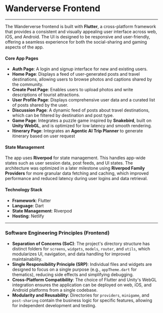 # Wanderverse Frontend
---

The Wanderverse frontend is built with **Flutter**, a cross-platform framework that provides a consistent and visually appealing user interface across web, iOS, and Android. The UI is designed to be responsive and user-friendly, offering a seamless experience for both the social-sharing and gaming aspects of the app.

#### Core App Pages
* **Auth Page**: A login and signup interface for new and existing users.
* **Home Page**: Displays a feed of user-generated posts and travel destinations, allowing users to browse photos and captions shared by the community.
* **Create Post Page**: Enables users to upload photos and write descriptions of tourist attractions.
* **User Profile Page**: Displays comprehensive user data and a curated list of posts shared by the user.
* **Discussion Page**: A dynamic feed of posts about travel destinations, which can be filtered by destination and post type.
* **Game Page**: Integrates a puzzle game inspired by **Snakebird**, built on **Unity WebGL**, and is optimized for low latency and smooth rendering.
* **Itinerary Page**: Integrates an **Agentic AI Trip Planner** to generate itinerary based on user request

#### State Management
The app uses **Riverpod** for state management. This handles app-wide states such as user session data, post feeds, and UI states. The architecture was optimized in a later milestone using **Riverpod Family Providers** for more granular data fetching and caching, which improved performance and reduced latency during user logins and data retrieval.

#### Technology Stack
* **Framework**: Flutter
* **Language**: Dart
* **State Management**: Riverpod
* **Hosting**: Netlify

---

### Software Engineering Principles (Frontend)

* **Separation of Concerns (SoC)**: The project's directory structure has distinct folders for `screens`, `widgets`, `models`, `router`, and `utils`, which modularizes UI, navigation, and data handling for improved maintainability.
* **Single Responsibility Principle (SRP)**: Individual files and widgets are designed to focus on a single purpose (e.g., `appTheme.dart` for thematics), reducing side effects and simplifying debugging.
* **Cross-Platform Compatibility**: The choice of Flutter and Unity's WebGL integration ensures the application can be deployed on web, iOS, and Android platforms from a single codebase.
* **Modularity and Reusability**: Directories for `providers`, `minigame`, and `post-sharing` contain the business logic for specific features, allowing for independent development and testing.
